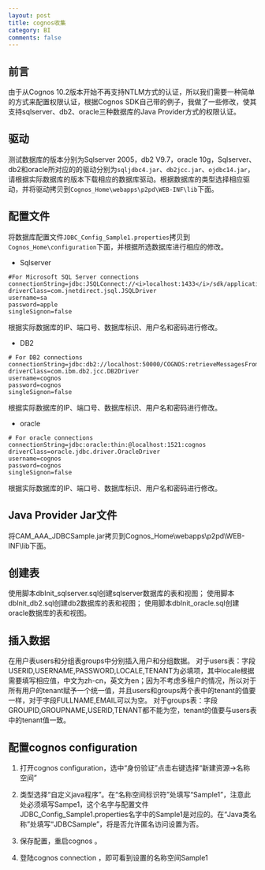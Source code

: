 ```yaml
---
layout: post
title: cognos收集
category: BI
comments: false
---
```


## 前言

由于从Cognos 10.2版本开始不再支持NTLM方式的认证，所以我们需要一种简单的方式来配置权限认证，根据Cognos SDK自己带的例子，我做了一些修改，使其支持sqlserver、db2、oracle三种数据库的Java Provider方式的权限认证。

## 驱动

测试数据库的版本分别为Sqlserver 2005，db2 V9.7，oracle 10g，Sqlserver、db2和oracle所对应的的驱动分别为`sqljdbc4.jar`、`db2jcc.jar`、`ojdbc14.jar`，请根据实际数据库的版本下载相应的数据库驱动。根据数据库的类型选择相应驱动，并将驱动拷贝到`Cognos_Home\webapps\p2pd\WEB-INF\lib`下面。

## 配置文件

将数据库配置文件`JDBC_Config_Sample1.properties`拷贝到`Cognos_Home\configuration`下面，并根据所选数据库进行相应的修改。

* Sqlserver

```
#For Microsoft SQL Server connections
connectionString=jdbc:JSQLConnect://<i>localhost:1433</i>/sdk/applicationName=IBM_C8_CM
driverClass=com.jnetdirect.jsql.JSQLDriver
username=sa
password=apple
singleSignon=false
```

根据实际数据库的IP、端口号、数据库标识、用户名和密码进行修改。

* DB2

```
# For DB2 connections
connectionString=jdbc:db2://localhost:50000/COGNOS:retrieveMessagesFromServerOnGetMessage=true;fullyMaterializeLobData=false;
driverClass=com.ibm.db2.jcc.DB2Driver
username=cognos
password=cognos
singleSignon=false
```
根据实际数据库的IP、端口号、数据库标识、用户名和密码进行修改。

* oracle

```
# For oracle connections
connectionString=jdbc:oracle:thin:@localhost:1521:cognos
driverClass=oracle.jdbc.driver.OracleDriver
username=cognos
password=cognos
singleSignon=false
```
根据实际数据库的IP、端口号、数据库标识、用户名和密码进行修改。

## Java Provider Jar文件

将CAM_AAA_JDBCSample.jar拷贝到Cognos_Home\webapps\p2pd\WEB-INF\lib下面。

## 创建表

使用脚本dbInit_sqlserver.sql创建sqlserver数据库的表和视图；
使用脚本dbInit_db2.sql创建db2数据库的表和视图；
使用脚本dbInit_oracle.sql创建oracle数据库的表和视图。

## 插入数据

在用户表users和分组表groups中分别插入用户和分组数据。
对于users表：字段USERID,USERNAME,PASSWORD,LOCALE,TENANT为必填项，其中locale根据需要填写相应值，中文为zh-cn，英文为en；因为不考虑多租户的情况，所以对于所有用户的tenant赋予一个统一值，并且users和groups两个表中的tenant的值要一样，对于字段FULLNAME,EMAIL可以为空。
对于groups表：字段GROUPID,GROUPNAME,USERID,TENANT都不能为空，tenant的值要与users表中的tenant值一致。

## 配置cognos configuration

1. 打开cognos configuration，选中“身份验证”点击右键选择“新建资源->名称空间”
 
2. 类型选择“自定义java程序”。在“名称空间标识符”处填写“Sample1”，注意此处必须填写Sampe1，这个名字与配置文件JDBC_Config_Sample1.properties名字中的Sample1是对应的。在“Java类名称”处填写“JDBCSample”，将是否允许匿名访问设置为否。
3. 保存配置，重启cognos 。
4. 登陆cognos connection ，即可看到设置的名称空间Sample1


